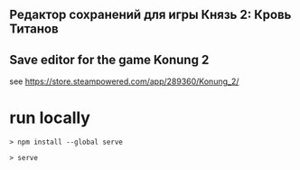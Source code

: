 ## Редактор сохранений для игры Князь 2: Кровь Титанов

## Save editor for the game Konung 2

see https://store.steampowered.com/app/289360/Konung_2/ 


# run locally

```
> npm install --global serve

> serve
```